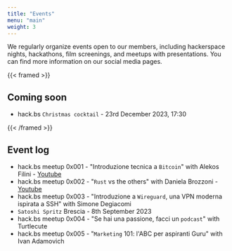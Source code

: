 ```yaml
---
title: "Events"
menu: "main"
weight: 3
---
```


We regularly organize events open to our members, including hackerspace nights, hackathons, film screenings, and meetups with presentations. You can find more information on our social media pages.

{{< framed >}}

## Coming soon

- hack.bs `Christmas cocktail` - 23rd December 2023, 17:30

{{< /framed >}}

## Event log
- hack.bs meetup 0x001 - "Introduzione tecnica a `Bitcoin`" with Alekos Filini - [Youtube](https://www.youtube.com/watch?v=B4WfofLGdbI&pp=ygUGaGFja2Jz)
- hack.bs meetup 0x002 - "`Rust` vs the others" with Daniela Brozzoni - [Youtube](https://www.youtube.com/watch?v=pW0PwlqTPVk&t=4s&pp=ygUGaGFja2Jz)
- hack.bs meetup 0x003 - "Introduzione a `Wireguard`, una VPN moderna ispirata a SSH" with Simone Degiacomi
- `Satoshi Spritz` Brescia - 8th September 2023
- hack.bs meetup 0x004 - "Se hai una passione, facci un `podcast`" with Turtlecute
- hack.bs meetup 0x005 - "`Marketing` 101: l'ABC per aspiranti Guru" with Ivan Adamovich
